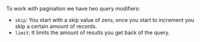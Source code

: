 To work with pagination we have two query modifiers:
- `skip`:  You start with a skip value of zero, once you start to increment you skip a certain amount of records. 
- `limit`: It limits the amount of results you get back of the query. 

